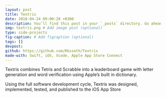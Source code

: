```yaml
---
layout: post
title: Textris
date: 2018-04-24 09:00:20 +0300
description: You’ll find this post in your `_posts` directory. Go ahead and edit it and re-build the site to see your changes. # Add post description (optional)
img: textris.png # Add image post (optional)
type: side-projects
fig-caption: # Add figcaption (optional)
tags: []
devpost: 
github: https://github.com/Rksseth/Textris
made-with: Swift, iOS, Xcode, Apple App Store Connect
---
```

Textris combines Tetris and Scrabble into a leaderboard game with letter generation and word verification using Apple’s built in dictionary.

Using the full software development cycle, Textris was designed, implemented, tested, and published to the iOS App Store
